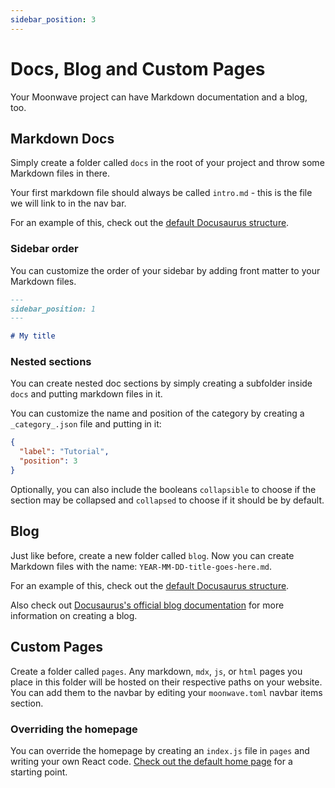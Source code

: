 ```yaml
---
sidebar_position: 3
---
```


# Docs, Blog and Custom Pages

Your Moonwave project can have Markdown documentation and a blog, too.

## Markdown Docs
Simply create a folder called `docs` in the root of your project and throw some Markdown files in there.

Your first markdown file should always be called `intro.md` - this is the file we will link to in the nav bar.

For an example of this, check out the [default Docusaurus structure](https://github.com/facebook/docusaurus/tree/main/packages/create-docusaurus/templates/shared/docs).

### Sidebar order

You can customize the order of your sidebar by adding front matter to your Markdown files.

```md
---
sidebar_position: 1
---

# My title
```

### Nested sections

You can create nested doc sections by simply creating a subfolder inside `docs` and putting markdown files in it.

You can customize the name and position of the category by creating a `_category_.json` file and putting in it:

```json
{
  "label": "Tutorial",
  "position": 3
}
```

Optionally, you can also include the booleans `collapsible` to choose if the section may be collapsed and `collapsed` to choose if it should be by default.

## Blog

Just like before, create a new folder called `blog`. Now you can create Markdown files with the name: `YEAR-MM-DD-title-goes-here.md`.

For an example of this, check out the [default Docusaurus structure](https://github.com/facebook/docusaurus/tree/main/packages/create-docusaurus/templates/shared/blog).

Also check out [Docusaurus's official blog documentation](https://docusaurus.io/docs/blog) for more information on creating a blog.

## Custom Pages

Create a folder called `pages`. Any markdown, `mdx`, `js`, or `html` pages you place in this folder will be hosted on their respective paths on your website. You can add them to the navbar by editing your `moonwave.toml` navbar items section.

### Overriding the homepage
You can override the homepage by creating an `index.js` file in `pages` and writing your own React code. [Check out the default home page](https://github.com/evaera/moonwave/tree/master/cli/template/home) for a starting point.
